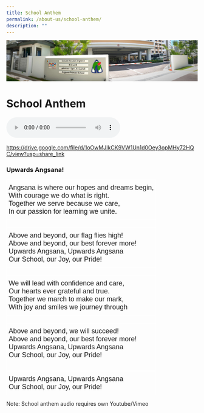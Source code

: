 ```yaml
---
title: School Anthem
permalink: /about-us/school-anthem/
description: ""
---
```

![](/images/About%20Us.jpg)

School Anthem
=============
<audio controls>
        <source src="https://drive.google.com/file/d/1oOwMJIkCK9VW1Un1d0Oey3opMHy72HQC/preview" type="audio/mp3">
    </audio>

https://drive.google.com/file/d/1oOwMJIkCK9VW1Un1d0Oey3opMHy72HQC/view?usp=share_link

### Upwards Angsana!


<style type="text/css">
.tg  {border-collapse:collapse;border-spacing:0;}
.tg td{border-color:black;border-style:solid;border-width:1px;font-family:Arial, sans-serif;font-size:14px;
  overflow:hidden;padding:10px 5px;word-break:normal;}
.tg th{border-color:black;border-style:solid;border-width:1px;font-family:Arial, sans-serif;font-size:14px;
  font-weight:normal;overflow:hidden;padding:10px 5px;word-break:normal;}
.tg .tg-fa7u{border-color:#ffffff;font-size:18px;text-align:left;vertical-align:top}
</style>
<table class="tg">
<thead>
  <tr>
    <th class="tg-fa7u">Angsana is where our hopes and dreams begin,<br><span style="font-weight:400;font-style:normal">With courage we do what is right.</span><br><span style="font-weight:400;font-style:normal">Together we serve because we care,</span><br><span style="font-weight:400;font-style:normal">In our passion for learning we unite.</span></th>
  </tr>
</thead>
<tbody>
  <tr>
    <td class="tg-fa7u"></td>
  </tr>
  <tr>
    <td class="tg-fa7u">Above and beyond, our flag flies high!<br><span style="font-weight:400;font-style:normal">Above and beyond, our best forever more!</span><br><span style="font-weight:400;font-style:normal">Upwards Angsana, Upwards Angsana</span><br><span style="font-weight:400;font-style:normal">Our School, our Joy, our Pride!</span></td>
  </tr>
  <tr>
    <td class="tg-fa7u"></td>
  </tr>
  <tr>
    <td class="tg-fa7u">We will lead with confidence and care,<br><span style="font-weight:400;font-style:normal">Our hearts ever grateful and true.</span><br><span style="font-weight:400;font-style:normal">Together we march to make our mark,</span><br><span style="font-weight:400;font-style:normal">With joy and smiles we journey through</span></td>
  </tr>
  <tr>
    <td class="tg-fa7u"></td>
  </tr>
  <tr>
    <td class="tg-fa7u">Above and beyond, we will succeed!<br><span style="font-weight:400;font-style:normal">Above and beyond, our best forever more!</span><br><span style="font-weight:400;font-style:normal">Upwards Angsana, Upwards Angsana</span><br><span style="font-weight:400;font-style:normal">Our School, our Joy, our Pride!</span></td>
  </tr>
  <tr>
    <td class="tg-fa7u"></td>
  </tr>
  <tr>
    <td class="tg-fa7u">Upwards Angsana, Upwards Angsana<br><span style="font-weight:400;font-style:normal">Our School, our Joy, our Pride!</span></td>
  </tr>
</tbody>
</table>

Note: School anthem audio requires own Youtube/Vimeo